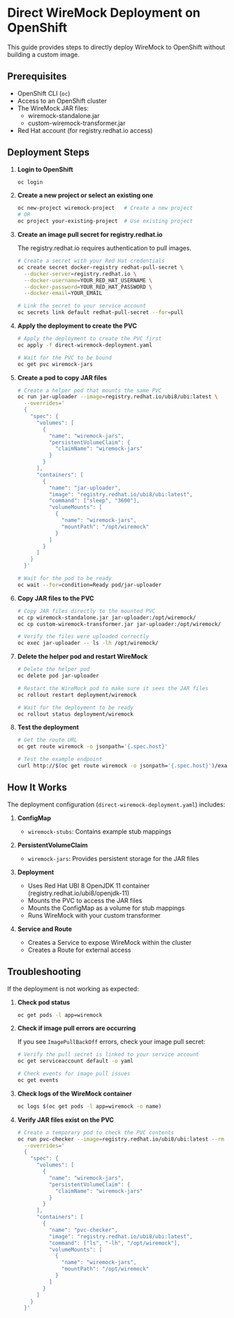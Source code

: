 # Direct WireMock Deployment on OpenShift

This guide provides steps to directly deploy WireMock to OpenShift without building a custom image.

## Prerequisites

- OpenShift CLI (`oc`)
- Access to an OpenShift cluster
- The WireMock JAR files:
  - wiremock-standalone.jar
  - custom-wiremock-transformer.jar
- Red Hat account (for registry.redhat.io access)

## Deployment Steps

1. **Login to OpenShift**

   ```bash
   oc login
   ```

2. **Create a new project or select an existing one**

   ```bash
   oc new-project wiremock-project   # Create a new project
   # OR
   oc project your-existing-project  # Use existing project
   ```

3. **Create an image pull secret for registry.redhat.io**

   The registry.redhat.io requires authentication to pull images.

   ```bash
   # Create a secret with your Red Hat credentials
   oc create secret docker-registry redhat-pull-secret \
     --docker-server=registry.redhat.io \
     --docker-username=YOUR_RED_HAT_USERNAME \
     --docker-password=YOUR_RED_HAT_PASSWORD \
     --docker-email=YOUR_EMAIL
   
   # Link the secret to your service account
   oc secrets link default redhat-pull-secret --for=pull
   ```

4. **Apply the deployment to create the PVC**

   ```bash
   # Apply the deployment to create the PVC first
   oc apply -f direct-wiremock-deployment.yaml
   
   # Wait for the PVC to be bound
   oc get pvc wiremock-jars
   ```

5. **Create a pod to copy JAR files**

   ```bash
   # Create a helper pod that mounts the same PVC
   oc run jar-uploader --image=registry.redhat.io/ubi8/ubi:latest \
     --overrides='
     {
       "spec": {
         "volumes": [
           {
             "name": "wiremock-jars",
             "persistentVolumeClaim": {
               "claimName": "wiremock-jars"
             }
           }
         ],
         "containers": [
           {
             "name": "jar-uploader",
             "image": "registry.redhat.io/ubi8/ubi:latest",
             "command": ["sleep", "3600"],
             "volumeMounts": [
               {
                 "name": "wiremock-jars",
                 "mountPath": "/opt/wiremock"
               }
             ]
           }
         ]
       }
     }'
   
   # Wait for the pod to be ready
   oc wait --for=condition=Ready pod/jar-uploader
   ```

6. **Copy JAR files to the PVC**

   ```bash
   # Copy JAR files directly to the mounted PVC
   oc cp wiremock-standalone.jar jar-uploader:/opt/wiremock/
   oc cp custom-wiremock-transformer.jar jar-uploader:/opt/wiremock/
   
   # Verify the files were uploaded correctly
   oc exec jar-uploader -- ls -lh /opt/wiremock/
   ```

7. **Delete the helper pod and restart WireMock**

   ```bash
   # Delete the helper pod
   oc delete pod jar-uploader
   
   # Restart the WireMock pod to make sure it sees the JAR files
   oc rollout restart deployment/wiremock
   
   # Wait for the deployment to be ready
   oc rollout status deployment/wiremock
   ```

8. **Test the deployment**

   ```bash
   # Get the route URL
   oc get route wiremock -o jsonpath='{.spec.host}'
   
   # Test the example endpoint
   curl http://$(oc get route wiremock -o jsonpath='{.spec.host}')/example
   ```

## How It Works

The deployment configuration (`direct-wiremock-deployment.yaml`) includes:

1. **ConfigMap**
   - `wiremock-stubs`: Contains example stub mappings

2. **PersistentVolumeClaim**
   - `wiremock-jars`: Provides persistent storage for the JAR files

3. **Deployment**
   - Uses Red Hat UBI 8 OpenJDK 11 container (registry.redhat.io/ubi8/openjdk-11)
   - Mounts the PVC to access the JAR files
   - Mounts the ConfigMap as a volume for stub mappings
   - Runs WireMock with your custom transformer

4. **Service and Route**
   - Creates a Service to expose WireMock within the cluster
   - Creates a Route for external access

## Troubleshooting

If the deployment is not working as expected:

1. **Check pod status**

   ```bash
   oc get pods -l app=wiremock
   ```

2. **Check if image pull errors are occurring**

   If you see `ImagePullBackOff` errors, check your image pull secret:
   
   ```bash
   # Verify the pull secret is linked to your service account
   oc get serviceaccount default -o yaml
   
   # Check events for image pull issues
   oc get events
   ```

3. **Check logs of the WireMock container**

   ```bash
   oc logs $(oc get pods -l app=wiremock -o name)
   ```

4. **Verify JAR files exist on the PVC**

   ```bash
   # Create a temporary pod to check the PVC contents
   oc run pvc-checker --image=registry.redhat.io/ubi8/ubi:latest --rm -it \
     --overrides='
     {
       "spec": {
         "volumes": [
           {
             "name": "wiremock-jars",
             "persistentVolumeClaim": {
               "claimName": "wiremock-jars"
             }
           }
         ],
         "containers": [
           {
             "name": "pvc-checker",
             "image": "registry.redhat.io/ubi8/ubi:latest",
             "command": ["ls", "-lh", "/opt/wiremock"],
             "volumeMounts": [
               {
                 "name": "wiremock-jars",
                 "mountPath": "/opt/wiremock"
               }
             ]
           }
         ]
       }
     }'
   ``` 